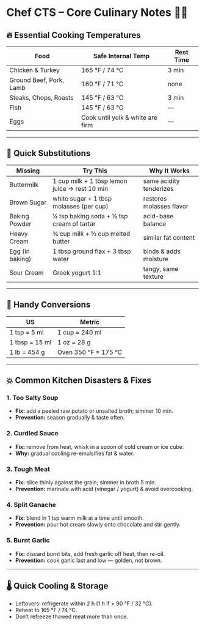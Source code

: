 # Chef CTS – Core Culinary Notes 🧑‍🍳

## 🔥 Essential Cooking Temperatures
| Food | Safe Internal Temp | Rest Time |
|------|--------------------|------------|
| Chicken & Turkey | 165 °F / 74 °C | 3 min |
| Ground Beef, Pork, Lamb | 160 °F / 71 °C | none |
| Steaks, Chops, Roasts | 145 °F / 63 °C | 3 min |
| Fish | 145 °F / 63 °C | — |
| Eggs | Cook until yolk & white are firm | — |

---

## 🧂 Quick Substitutions
| Missing | Try This | Why It Works |
|----------|-----------|--------------|
| Buttermilk | 1 cup milk + 1 tbsp lemon juice → rest 10 min | same acidity tenderizes |
| Brown Sugar | white sugar + 1 tbsp molasses (per cup) | restores molasses flavor |
| Baking Powder | ¼ tsp baking soda + ½ tsp cream of tartar | acid-base balance |
| Heavy Cream | ¾ cup milk + ⅓ cup melted butter | similar fat content |
| Egg (in baking) | 1 tbsp ground flax + 3 tbsp water | binds & adds moisture |
| Sour Cream | Greek yogurt 1:1 | tangy, same texture |

---

## 🧮 Handy Conversions
| US | Metric |
|----|--------|
| 1 tsp = 5 ml | 1 cup = 240 ml |
| 1 tbsp = 15 ml | 1 oz = 28 g |
| 1 lb = 454 g | Oven 350 °F = 175 °C |

---

## 💥 Common Kitchen Disasters & Fixes
### 1. Too Salty Soup
- **Fix:** add a peeled raw potato or unsalted broth; simmer 10 min.
- **Prevention:** season gradually & taste often.

### 2. Curdled Sauce
- **Fix:** remove from heat, whisk in a spoon of cold cream or ice cube.
- **Why:** gradual cooling re-emulsifies fat & water.

### 3. Tough Meat
- **Fix:** slice thinly against the grain; simmer in broth 5 min.
- **Prevention:** marinate with acid (vinegar / yogurt) & avoid overcooking.

### 4. Split Ganache
- **Fix:** blend in 1 tsp warm milk at a time until smooth.
- **Prevention:** pour hot cream slowly onto chocolate and stir gently.

### 5. Burnt Garlic
- **Fix:** discard burnt bits, add fresh garlic off heat, then re-oil.
- **Prevention:** cook garlic last and low — golden, not brown.

---

## 🌡️ Quick Cooling & Storage
- Leftovers: refrigerate within 2 h (1 h if > 90 °F / 32 °C).
- Reheat to 165 °F / 74 °C.
- Don’t refreeze thawed meat more than once.
